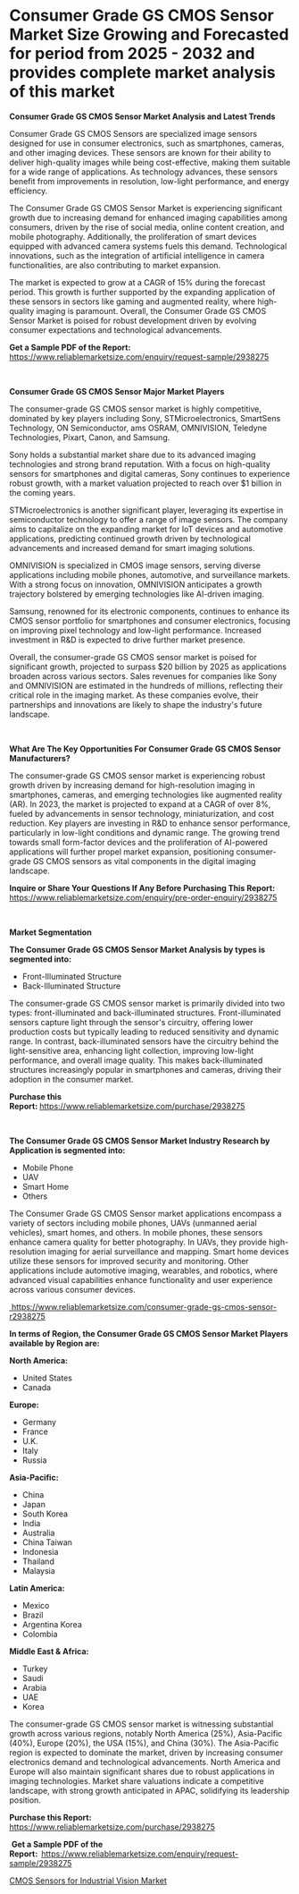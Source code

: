 <p><h1>Consumer Grade GS CMOS Sensor Market Size Growing and Forecasted for period from 2025 - 2032 and provides complete market analysis of this market</h1></p><p><strong>Consumer Grade GS CMOS Sensor Market Analysis and Latest Trends</strong></p>
<p><p>Consumer Grade GS CMOS Sensors are specialized image sensors designed for use in consumer electronics, such as smartphones, cameras, and other imaging devices. These sensors are known for their ability to deliver high-quality images while being cost-effective, making them suitable for a wide range of applications. As technology advances, these sensors benefit from improvements in resolution, low-light performance, and energy efficiency. </p><p>The Consumer Grade GS CMOS Sensor Market is experiencing significant growth due to increasing demand for enhanced imaging capabilities among consumers, driven by the rise of social media, online content creation, and mobile photography. Additionally, the proliferation of smart devices equipped with advanced camera systems fuels this demand. Technological innovations, such as the integration of artificial intelligence in camera functionalities, are also contributing to market expansion. </p><p>The market is expected to grow at a CAGR of 15% during the forecast period. This growth is further supported by the expanding application of these sensors in sectors like gaming and augmented reality, where high-quality imaging is paramount. Overall, the Consumer Grade GS CMOS Sensor Market is poised for robust development driven by evolving consumer expectations and technological advancements.</p></p>
<p><strong>Get a Sample PDF of the Report:&nbsp;</strong> <a href="https://www.reliablemarketsize.com/enquiry/request-sample/2938275?utm_campaign=1932&utm_medium=2&utm_source=Github&utm_content=ia&utm_term=15032025&utm_id=consumer-grade-gs-cmos-sensor">https://www.reliablemarketsize.com/enquiry/request-sample/2938275</a></p>
<p>&nbsp;</p>
<p><strong>Consumer Grade GS CMOS Sensor Major Market Players</strong></p>
<p><p>The consumer-grade GS CMOS sensor market is highly competitive, dominated by key players including Sony, STMicroelectronics, SmartSens Technology, ON Semiconductor, ams OSRAM, OMNIVISION, Teledyne Technologies, Pixart, Canon, and Samsung. </p><p>Sony holds a substantial market share due to its advanced imaging technologies and strong brand reputation. With a focus on high-quality sensors for smartphones and digital cameras, Sony continues to experience robust growth, with a market valuation projected to reach over $1 billion in the coming years. </p><p>STMicroelectronics is another significant player, leveraging its expertise in semiconductor technology to offer a range of image sensors. The company aims to capitalize on the expanding market for IoT devices and automotive applications, predicting continued growth driven by technological advancements and increased demand for smart imaging solutions.</p><p>OMNIVISION is specialized in CMOS image sensors, serving diverse applications including mobile phones, automotive, and surveillance markets. With a strong focus on innovation, OMNIVISION anticipates a growth trajectory bolstered by emerging technologies like AI-driven imaging.</p><p>Samsung, renowned for its electronic components, continues to enhance its CMOS sensor portfolio for smartphones and consumer electronics, focusing on improving pixel technology and low-light performance. Increased investment in R&D is expected to drive further market presence.</p><p>Overall, the consumer-grade GS CMOS sensor market is poised for significant growth, projected to surpass $20 billion by 2025 as applications broaden across various sectors. Sales revenues for companies like Sony and OMNIVISION are estimated in the hundreds of millions, reflecting their critical role in the imaging market. As these companies evolve, their partnerships and innovations are likely to shape the industry's future landscape.</p></p>
<p>&nbsp;</p>
<p><strong>What Are The Key Opportunities For Consumer Grade GS CMOS Sensor Manufacturers?</strong></p>
<p><p>The consumer-grade GS CMOS sensor market is experiencing robust growth driven by increasing demand for high-resolution imaging in smartphones, cameras, and emerging technologies like augmented reality (AR). In 2023, the market is projected to expand at a CAGR of over 8%, fueled by advancements in sensor technology, miniaturization, and cost reduction. Key players are investing in R&D to enhance sensor performance, particularly in low-light conditions and dynamic range. The growing trend towards small form-factor devices and the proliferation of AI-powered applications will further propel market expansion, positioning consumer-grade GS CMOS sensors as vital components in the digital imaging landscape.</p></p>
<p><strong>Inquire or Share Your Questions If Any Before Purchasing This Report:</strong> <a href="https://www.reliablemarketsize.com/enquiry/pre-order-enquiry/2938275?utm_campaign=1932&utm_medium=2&utm_source=Github&utm_content=ia&utm_term=15032025&utm_id=consumer-grade-gs-cmos-sensor">https://www.reliablemarketsize.com/enquiry/pre-order-enquiry/2938275</a></p>
<p>&nbsp;</p>
<p><strong>Market Segmentation</strong></p>
<p><strong>The Consumer Grade GS CMOS Sensor Market Analysis by types is segmented into:</strong></p>
<p><ul><li>Front-Illuminated Structure</li><li>Back-Illuminated Structure</li></ul></p>
<p><p>The consumer-grade GS CMOS sensor market is primarily divided into two types: front-illuminated and back-illuminated structures. Front-illuminated sensors capture light through the sensor's circuitry, offering lower production costs but typically leading to reduced sensitivity and dynamic range. In contrast, back-illuminated sensors have the circuitry behind the light-sensitive area, enhancing light collection, improving low-light performance, and overall image quality. This makes back-illuminated structures increasingly popular in smartphones and cameras, driving their adoption in the consumer market.</p></p>
<p><strong>Purchase this Report:&nbsp;</strong><a href="https://www.reliablemarketsize.com/purchase/2938275?utm_campaign=1932&utm_medium=2&utm_source=Github&utm_content=ia&utm_term=15032025&utm_id=consumer-grade-gs-cmos-sensor">https://www.reliablemarketsize.com/purchase/2938275</a></p>
<p>&nbsp;</p>
<p><strong>The Consumer Grade GS CMOS Sensor Market Industry Research by Application is segmented into:</strong></p>
<p><ul><li>Mobile Phone</li><li>UAV</li><li>Smart Home</li><li>Others</li></ul></p>
<p><p>The Consumer Grade GS CMOS Sensor market applications encompass a variety of sectors including mobile phones, UAVs (unmanned aerial vehicles), smart homes, and others. In mobile phones, these sensors enhance camera quality for better photography. In UAVs, they provide high-resolution imaging for aerial surveillance and mapping. Smart home devices utilize these sensors for improved security and monitoring. Other applications include automotive imaging, wearables, and robotics, where advanced visual capabilities enhance functionality and user experience across various consumer devices.</p></p>
<p><a href="https://www.reliablemarketsize.com/consumer-grade-gs-cmos-sensor-r2938275?utm_campaign=1932&utm_medium=2&utm_source=Github&utm_content=ia&utm_term=15032025&utm_id=consumer-grade-gs-cmos-sensor">&nbsp;https://www.reliablemarketsize.com/consumer-grade-gs-cmos-sensor-r2938275</a></p>
<p><strong>In terms of Region, the Consumer Grade GS CMOS Sensor Market Players available by Region are:</strong></p>
<p>
    <p> <strong> North America: </strong>
        <ul>
            <li>United States</li>
            <li>Canada</li>
        </ul>
        </p> 
    <p> <strong> Europe: </strong>
        <ul>
            <li>Germany</li>
            <li>France</li>
            <li>U.K.</li>
            <li>Italy</li>
            <li>Russia</li>
        </ul>
        </p> 
    <p> <strong> Asia-Pacific: </strong>
        <ul>
            <li>China</li>
            <li>Japan</li>
            <li>South Korea</li>
            <li>India</li>
            <li>Australia</li>
            <li>China Taiwan</li>
            <li>Indonesia</li>
            <li>Thailand</li>
            <li>Malaysia</li>
        </ul>
        </p> 
    <p> <strong> Latin America: </strong>
        <ul>
            <li>Mexico</li>
            <li>Brazil</li>
            <li>Argentina Korea</li>
            <li>Colombia</li>
        </ul>
        </p> 
    <p> <strong> Middle East & Africa: </strong>
        <ul>
            <li>Turkey</li>
            <li>Saudi</li>
            <li>Arabia</li>
            <li>UAE</li>
            <li>Korea</li>
        </ul>
    </p>
    </p>
<p><p>The consumer-grade GS CMOS sensor market is witnessing substantial growth across various regions, notably North America (25%), Asia-Pacific (40%), Europe (20%), the USA (15%), and China (30%). The Asia-Pacific region is expected to dominate the market, driven by increasing consumer electronics demand and technological advancements. North America and Europe will also maintain significant shares due to robust applications in imaging technologies. Market share valuations indicate a competitive landscape, with strong growth anticipated in APAC, solidifying its leadership position.</p></p>
<p><strong>Purchase this Report: </strong><a href="https://www.reliablemarketsize.com/purchase/2938275?utm_campaign=1932&utm_medium=2&utm_source=Github&utm_content=ia&utm_term=15032025&utm_id=consumer-grade-gs-cmos-sensor">https://www.reliablemarketsize.com/purchase/2938275</a></p>
<p>&nbsp;<strong>Get a Sample PDF of the Report:&nbsp;&nbsp;</strong><a href="https://www.reliablemarketsize.com/enquiry/request-sample/2938275?utm_campaign=1932&utm_medium=2&utm_source=Github&utm_content=ia&utm_term=15032025&utm_id=consumer-grade-gs-cmos-sensor">https://www.reliablemarketsize.com/enquiry/request-sample/2938275</a></p>
<p><strong></strong></p>
<p><p><a href="https://github.com/vimar16th/Market-Research-Report-List-7/blob/main/cmos-sensors-for-industrial-vision-market.md?utm_campaign=1932&utm_medium=2&utm_source=Github&utm_content=ia&utm_term=15032025&utm_id=consumer-grade-gs-cmos-sensor">CMOS Sensors for Industrial Vision Market</a></p></p>